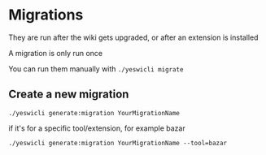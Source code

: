 # Migrations

They are run after the wiki gets upgraded, or after an extension is installed

A migration is only run once

You can run them manually with `./yeswicli migrate`

## Create a new migration

`./yeswicli generate:migration YourMigrationName`

if it's for a specific tool/extension, for example bazar

`./yeswicli generate:migration YourMigrationName --tool=bazar`

